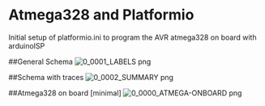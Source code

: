 # Atmega328 and Platformio
Initial setup of platformio.ini to program the AVR atmega328 on board with arduinoISP

##General Schema
![0_0001_LABELS png](https://user-images.githubusercontent.com/30707020/173197700-8b579155-aa00-4d6b-854d-7a510f06ae23.png)

##Schema with traces
![0_0002_SUMMARY png](https://user-images.githubusercontent.com/30707020/173197602-12b80039-d995-423f-97f8-0d64772dde8c.png)

##Atmega328 on board [minimal]
![0_0000_ATMEGA-ONBOARD png](https://user-images.githubusercontent.com/30707020/173197604-e969854d-99c0-4b58-aad6-6ddd06e63f64.png)

